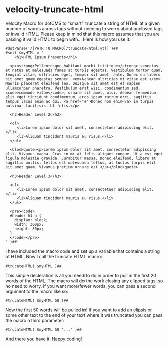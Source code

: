 velocity-truncate-html
======================

Velocity Macro for dotCMS to "smart" truncate a string of HTML at a given number of words across tags without needing to worry about unclosed tags or invalid HTML. Please keep in mind that this macro assumes that you are passing it valid HTML to begin with... Here is how you use it:
    
    #dotParse('/[PATH TO MACRO]/truncate-html.vtl]')##
    #set( $myHTML = '
    	<h1>HTML Ipsum Presents</h1>
	     
      <p><strong>Pellentesque habitant morbi tristique</strong> senectus et netus et malesuada fames ac turpis egestas. Vestibulum tortor quam, feugiat vitae, ultricies eget, tempor sit amet, ante. Donec eu libero sit amet quam egestas semper. <em>Aenean ultricies mi vitae est.</em> Mauris placerat eleifend leo. Quisque sit amet est et sapien ullamcorper pharetra. Vestibulum erat wisi, condimentum sed, <code>commodo vitae</code>, ornare sit amet, wisi. Aenean fermentum, elit eget tincidunt condimentum, eros ipsum rutrum orci, sagittis tempus lacus enim ac dui. <a href="#">Donec non enim</a> in turpis pulvinar facilisis. Ut felis.</p>
      
      <h2>Header Level 2</h2>
      	       
      <ol>
         <li>Lorem ipsum dolor sit amet, consectetuer adipiscing elit.</li>
         <li>Aliquam tincidunt mauris eu risus.</li>
      </ol>
      
      <blockquote><p>Lorem ipsum dolor sit amet, consectetur adipiscing elit. Vivamus magna. Cras in mi at felis aliquet congue. Ut a est eget ligula molestie gravida. Curabitur massa. Donec eleifend, libero at sagittis mollis, tellus est malesuada tellus, at luctus turpis elit sit amet quam. Vivamus pretium ornare est.</p></blockquote>
      
      <h3>Header Level 3</h3>
      
      <ul>
         <li>Lorem ipsum dolor sit amet, consectetuer adipiscing elit.</li>
         <li>Aliquam tincidunt mauris eu risus.</li>
      </ul>
      
      <pre><code>
      #header h1 a { 
      	display: block; 
      	width: 300px; 
      	height: 80px; 
      }
      </code></pre>
    ' )##

I have included the macro code and set up a variable that contains a string of HTML. Now I call the truncate HTML macro:

    #trucateHTML( $myHTML )##
    
This simple decleration is all you need to do in order to pull in the first 20 words of the HTML. The macro will do the work closing any clipped tags, so no need to worry. If you want more/fewer words, you can pass a second argument to the macro like so:

    #trucateHTML( $myHTML 50 )##
    
Now the first 50 words will be pulled in! If you want to add an elipsis or some other text to the end of your text where it was truncated you can pass the macro a third parameter:

    #trucateHTML( $myHTML 50 '...' )##
    
And there you have it. Happy coding!




